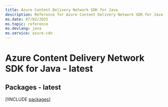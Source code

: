 ```yaml
---
title: Azure Content Delivery Network SDK for Java
description: Reference for Azure Content Delivery Network SDK for Java
ms.date: 07/02/2025
ms.topic: reference
ms.devlang: java
ms.service: azure-cdn
---
```

# Azure Content Delivery Network SDK for Java - latest
## Packages - latest
[!INCLUDE [packages](content-delivery-network-index.md)]